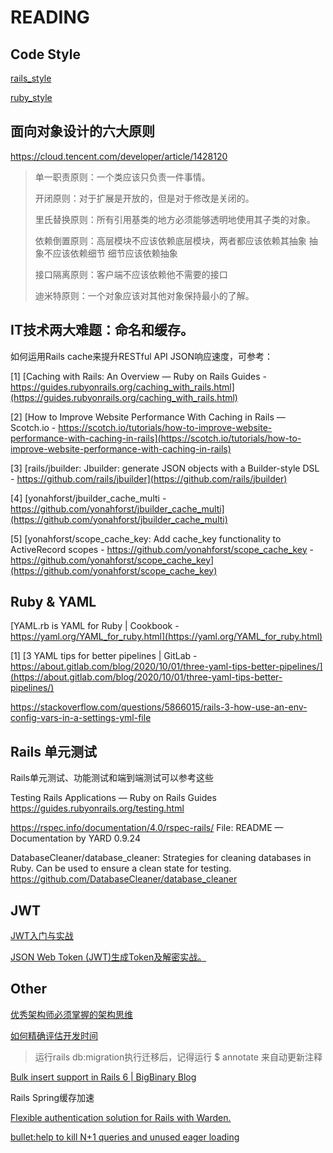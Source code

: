 

# READING

## Code Style

[rails_style](https://rails.rubystyle.guide)

[ruby_style](https://rubystyle.guide)

## 面向对象设计的六大原则

https://cloud.tencent.com/developer/article/1428120

> 单一职责原则：一个类应该只负责一件事情。
>
> 开闭原则：对于扩展是开放的，但是对于修改是关闭的。
>
> 里氏替换原则：所有引用基类的地方必须能够透明地使用其子类的对象。
>
> 依赖倒置原则：高层模块不应该依赖底层模块，两者都应该依赖其抽象 抽象不应该依赖细节 细节应该依赖抽象
>
> 接口隔离原则：客户端不应该依赖他不需要的接口
>
> 迪米特原则：一个对象应该对其他对象保持最小的了解。



## IT技术两大难题：命名和缓存。

如何运用Rails cache来提升RESTful API JSON响应速度，可参考：

[1] [Caching with Rails: An Overview — Ruby on Rails Guides - https://guides.rubyonrails.org/caching_with_rails.html](https://guides.rubyonrails.org/caching_with_rails.html)

[2] [How to Improve Website Performance With Caching in Rails ― Scotch.io - https://scotch.io/tutorials/how-to-improve-website-performance-with-caching-in-rails](https://scotch.io/tutorials/how-to-improve-website-performance-with-caching-in-rails)

[3] [rails/jbuilder: Jbuilder: generate JSON objects with a Builder-style DSL - https://github.com/rails/jbuilder](https://github.com/rails/jbuilder)

[4] [yonahforst/jbuilder_cache_multi - https://github.com/yonahforst/jbuilder_cache_multi](https://github.com/yonahforst/jbuilder_cache_multi)

[5] [yonahforst/scope_cache_key: Add cache_key functionality to ActiveRecord scopes - https://github.com/yonahforst/scope_cache_key - https://github.com/yonahforst/scope_cache_key](https://github.com/yonahforst/scope_cache_key)



## Ruby & YAML

[YAML.rb is YAML for Ruby | Cookbook - https://yaml.org/YAML_for_ruby.html](https://yaml.org/YAML_for_ruby.html)

[1] [3 YAML tips for better pipelines | GitLab - https://about.gitlab.com/blog/2020/10/01/three-yaml-tips-better-pipelines/](https://about.gitlab.com/blog/2020/10/01/three-yaml-tips-better-pipelines/)

https://stackoverflow.com/questions/5866015/rails-3-how-use-an-env-config-vars-in-a-settings-yml-file



## Rails 单元测试

Rails单元测试、功能测试和端到端测试可以参考这些

Testing Rails Applications — Ruby on Rails Guides
https://guides.rubyonrails.org/testing.html

https://rspec.info/documentation/4.0/rspec-rails/
File: README — Documentation by YARD 0.9.24

DatabaseCleaner/database_cleaner: Strategies for cleaning databases in Ruby. Can be used to ensure a clean state for testing.
https://github.com/DatabaseCleaner/database_cleaner



## JWT

[JWT入门与实战](https://libin1991.github.io/2018/11/02/JWT%E5%85%A5%E9%97%A8%E4%B8%8E%E5%AE%9E%E6%88%98/)

[JSON Web Token (JWT)生成Token及解密实战。](https://zhuanlan.zhihu.com/p/64809302)



## Other

[优秀架构师必须掌握的架构思维](http://www.uml.org.cn/zjjs/201807034.asp)

[如何精确评估开发时间](https://cloud.tencent.com/developer/article/1449477)

> 运行rails db:migration执行迁移后，记得运行 $ annotate 来自动更新注释

[Bulk insert support in Rails 6 | BigBinary Blog](https://blog.bigbinary.com/2019/04/15/bulk-insert-support-in-rails-6.html)

Rails Spring缓存加速

[Flexible authentication solution for Rails with Warden.](https://github.com/heartcombo/devise)

[bullet:help to kill N+1 queries and unused eager loading](https://github.com/flyerhzm/bullet)

